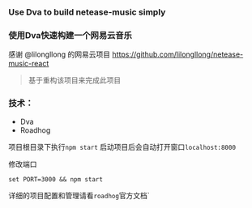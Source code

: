 ### Use Dva to build netease-music simply
### 使用Dva快速构建一个网易云音乐

感谢 @lilongllong 的网易云项目
https://github.com/lilongllong/netease-music-react
> 基于重构该项目来完成此项目

### 技术：
- Dva
- Roadhog

项目根目录下执行`npm start` 启动项目后会自动打开窗口`localhost:8000`

修改端口
```
set PORT=3000 && npm start
```
详细的项目配置和管理请看`roadhog`官方文档`













